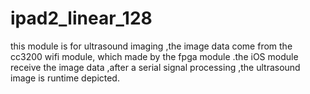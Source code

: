 # ipad2_linear_128
this  module   is   for  ultrasound  imaging  ,the image data  come  from  the cc3200 wifi  module, which made by  the  fpga  module .the iOS module  receive  the image data ,after  a  serial  signal  processing ,the ultrasound  image  is  runtime  depicted.
